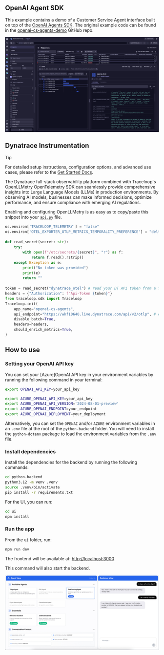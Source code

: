 ## OpenAI Agent SDK


This example contains a demo of a Customer Service Agent interface built on top of the [OpenAI Agents SDK](https://openai.github.io/openai-agents-python/). The original example code can be found in the [openai-cs-agents-demo](https://github.com/openai/openai-cs-agents-demo) GitHub repo.

![Tracing](./dynatrace.png)

## Dynatrace Instrumentation

> [!TIP]
> For detailed setup instructions, configuration options, and advanced use cases, please refer to the [Get Started Docs](https://docs.dynatrace.com/docs/shortlink/ai-ml-get-started).


The Dynatrace full-stack observability platform combined with Traceloop's OpenLLMetry OpenTelemetry SDK can seamlessly provide comprehensive insights into Large Language Models (LLMs) in production environments. By observing AI models, businesses can make informed decisions, optimize performance, and ensure compliance with emerging AI regulations.

Enabling and configuring OpenLLMetry is as easy as to copy/paste this snippet into your [`api.py`](./python-backend/api.py) file.

```python
os.environ['TRACELOOP_TELEMETRY'] = "false"
os.environ['OTEL_EXPORTER_OTLP_METRICS_TEMPORALITY_PREFERENCE'] = "delta"

def read_secret(secret: str):
    try:
        with open(f"/etc/secrets/{secret}", "r") as f:
            return f.read().rstrip()
    except Exception as e:
        print("No token was provided")
        print(e)
        return ""

token = read_secret("dynatrace_otel") # read your DT API token from a file in /etc/secrets/dynatrace_otel
headers = {"Authorization": f"Api-Token {token}"}
from traceloop.sdk import Traceloop
Traceloop.init(
    app_name="openai-cs-agents",
    api_endpoint="https://wkf10640.live.dynatrace.com/api/v2/otlp", # configure your DT tenant here
    disable_batch=True,
    headers=headers,
    should_enrich_metrics=True,
)
```


## How to use

### Setting your OpenAI API key

You can set your [Azure]OpenAI API key in your environment variables by running the following command in your terminal:

```bash
export OPENAI_API_KEY=your_api_key
```

```bash
export AZURE_OPENAI_API_KEY=your_api_key
export AZURE_OPENAI_API_VERSION='2024-08-01-preview'
export AZURE_OPENAI_ENDPOINT=your_endpoint
export AZURE_OPENAI_DEPLOYMENT=your_deployment
```


Alternatively, you can set the `OPENAI` and/or `AZURE` environment variables in an `.env` file at the root of the `python-backend` folder. You will need to install the `python-dotenv` package to load the environment variables from the `.env` file.

### Install dependencies

Install the dependencies for the backend by running the following commands:

```bash
cd python-backend
python3.12 -m venv .venv
source .venv/bin/activate
pip install -r requirements.txt
```

For the UI, you can run:

```bash
cd ui
npm install
```

### Run the app

From the `ui` folder, run:

```bash
npm run dev
```

The frontend will be available at: [http://localhost:3000](http://localhost:3000)

This command will also start the backend.

![Demo Screenshot](screenshot.jpg)